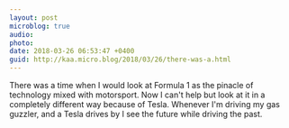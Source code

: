 ```yaml
---
layout: post
microblog: true
audio: 
photo: 
date: 2018-03-26 06:53:47 +0400
guid: http://kaa.micro.blog/2018/03/26/there-was-a.html
---
```

There was a time when I would look at Formula 1 as the pinacle of technology mixed with motorsport. Now I can't help but look at it in a completely different way because of Tesla. Whenever I'm driving my gas guzzler, and a Tesla drives by I see the future while driving the past.
